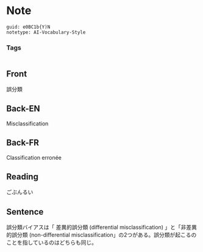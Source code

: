 # Note
```
guid: e0BC1b{Y)N
notetype: AI-Vocabulary-Style
```

### Tags
```
```

## Front
誤分類

## Back-EN
Misclassification

## Back-FR
Classification erronée

## Reading
ごぶんるい

## Sentence
誤分類バイアスは「 差異的誤分類 (differential misclassification) 」と「非差異的誤分類 (non-differential misclassification」の2つがある。誤分類が起こるのことを指しているのはどちらも同じ。
